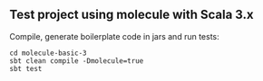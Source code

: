 ## Test project using molecule with Scala 3.x

Compile, generate boilerplate code in jars and run tests:

    cd molecule-basic-3
    sbt clean compile -Dmolecule=true
    sbt test
